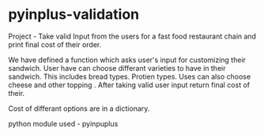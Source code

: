 # pyinplus-validation 

Project - Take valid Input from the users for a fast food restaurant chain and print final cost of their order.

We have defined a function which asks user's input for customizing their sandwich.
User have can choose differant varieties to have in their sandwich.
This includes bread types.
Protien types.
Uses can also choose cheese and other topping .
After taking valid user input return final cost of their.

Cost of differant options are in a dictionary.

python module used - pyinpuplus
